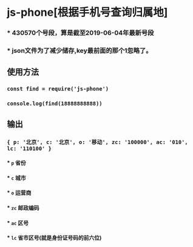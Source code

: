 # js-phone[根据手机号查询归属地]

### * 430570个号段，算是截至2019-06-04年最新号段
### * json文件为了减少储存,key最前面的那个1忽略了。


## 使用方法

### `const find = require('js-phone')`
### `console.log(find(18888888888))`

## 输出

### `{ p: '北京', c: '北京', o: '移动', zc: '100000', ac: '010', lc: '110100' }`

#### * `p` 省份
#### * `c` 城市
#### * `o` 运营商
#### * `zc` 邮政编码
#### * `ac` 区号
#### * `lc` 省市区号(就是身份证号码的前六位)
